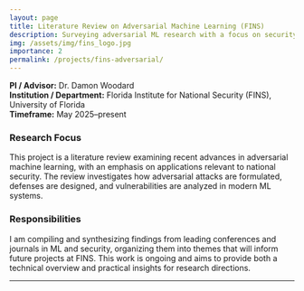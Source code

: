 ```yaml
---
layout: page
title: Literature Review on Adversarial Machine Learning (FINS)
description: Surveying adversarial ML research with a focus on security applications.
img: /assets/img/fins_logo.jpg
importance: 2
permalink: /projects/fins-adversarial/
---
```


**PI / Advisor:** Dr. Damon Woodard  
**Institution / Department:** Florida Institute for National Security (FINS), University of Florida  
**Timeframe:** May 2025–present  

### Research Focus
This project is a literature review examining recent advances in adversarial machine learning, with an emphasis on applications relevant to national security. The review investigates how adversarial attacks are formulated, defenses are designed, and vulnerabilities are analyzed in modern ML systems.  

### Responsibilities
I am compiling and synthesizing findings from leading conferences and journals in ML and security, organizing them into themes that will inform future projects at FINS. This work is ongoing and aims to provide both a technical overview and practical insights for research directions.  

---

